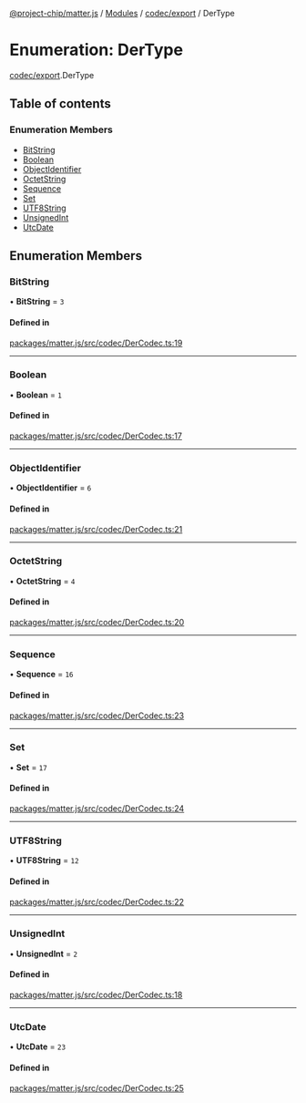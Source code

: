 [@project-chip/matter.js](../README.md) / [Modules](../modules.md) / [codec/export](../modules/codec_export.md) / DerType

# Enumeration: DerType

[codec/export](../modules/codec_export.md).DerType

## Table of contents

### Enumeration Members

- [BitString](codec_export.DerType.md#bitstring)
- [Boolean](codec_export.DerType.md#boolean)
- [ObjectIdentifier](codec_export.DerType.md#objectidentifier)
- [OctetString](codec_export.DerType.md#octetstring)
- [Sequence](codec_export.DerType.md#sequence)
- [Set](codec_export.DerType.md#set)
- [UTF8String](codec_export.DerType.md#utf8string)
- [UnsignedInt](codec_export.DerType.md#unsignedint)
- [UtcDate](codec_export.DerType.md#utcdate)

## Enumeration Members

### BitString

• **BitString** = ``3``

#### Defined in

[packages/matter.js/src/codec/DerCodec.ts:19](https://github.com/project-chip/matter.js/blob/be83914/packages/matter.js/src/codec/DerCodec.ts#L19)

___

### Boolean

• **Boolean** = ``1``

#### Defined in

[packages/matter.js/src/codec/DerCodec.ts:17](https://github.com/project-chip/matter.js/blob/be83914/packages/matter.js/src/codec/DerCodec.ts#L17)

___

### ObjectIdentifier

• **ObjectIdentifier** = ``6``

#### Defined in

[packages/matter.js/src/codec/DerCodec.ts:21](https://github.com/project-chip/matter.js/blob/be83914/packages/matter.js/src/codec/DerCodec.ts#L21)

___

### OctetString

• **OctetString** = ``4``

#### Defined in

[packages/matter.js/src/codec/DerCodec.ts:20](https://github.com/project-chip/matter.js/blob/be83914/packages/matter.js/src/codec/DerCodec.ts#L20)

___

### Sequence

• **Sequence** = ``16``

#### Defined in

[packages/matter.js/src/codec/DerCodec.ts:23](https://github.com/project-chip/matter.js/blob/be83914/packages/matter.js/src/codec/DerCodec.ts#L23)

___

### Set

• **Set** = ``17``

#### Defined in

[packages/matter.js/src/codec/DerCodec.ts:24](https://github.com/project-chip/matter.js/blob/be83914/packages/matter.js/src/codec/DerCodec.ts#L24)

___

### UTF8String

• **UTF8String** = ``12``

#### Defined in

[packages/matter.js/src/codec/DerCodec.ts:22](https://github.com/project-chip/matter.js/blob/be83914/packages/matter.js/src/codec/DerCodec.ts#L22)

___

### UnsignedInt

• **UnsignedInt** = ``2``

#### Defined in

[packages/matter.js/src/codec/DerCodec.ts:18](https://github.com/project-chip/matter.js/blob/be83914/packages/matter.js/src/codec/DerCodec.ts#L18)

___

### UtcDate

• **UtcDate** = ``23``

#### Defined in

[packages/matter.js/src/codec/DerCodec.ts:25](https://github.com/project-chip/matter.js/blob/be83914/packages/matter.js/src/codec/DerCodec.ts#L25)
